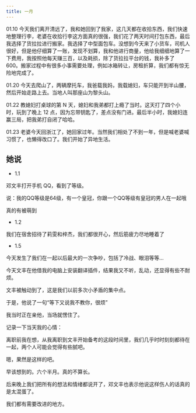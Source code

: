 ```yaml
---
title: 一月
---
```


01.10 今天我们离开清远了，我和她回到了我家，这几天都在收拾东西，我们快速地整理行李，老婆在收拾行李这方面真的很强，我们花了两天时间打包东西，最后我选择了货拉拉进行搬家。我选择了中型面包车。没想到今天来了小货车，司机人很好，但是他仔细算了一账，发现不划算，我和他进行商量，他给我细细地算了一下费用，我按照他每天赚三百，以及耗损，除了货拉拉平台的钱，我补多了 600。搬家过程中有很多小事需要处理，例如冰箱转让，房租折算，我们都有惊无险地完成了。

01.20 今天去爬山了，两辆摩托车，我爸载我妈，我载媳妇，车只能开到半山腰，然后开始走路上去。当地人叫那座山为黎头山。

01.22 教媳妇打桌球的第 N 天，媳妇和我弟都打上瘾了当时。这天打了四个小时，玩到了晚上 12 点，因为忘带钥匙了，差点没有门进。最后半小时，我媳妇连赢三局，把我弟打自闭了哈哈。

01.23 老婆今天回浙江了，她回家过年。当然我们相处了不到一年，但是喊老婆喊习惯了，也懒得改口了。我们开始了异地生活。

## 她说

- 1.1

邓文丰打开手机 QQ，看到了等级。

说：我的QQ等级是64级，有一个皇冠，你跟一个QQ等级有皇冠的男人在一起哦

真的有被萌到


- 1.2

我们在宿舍招待了莉雯和梓杰，我们都很开心，然后筋疲力尽地睡着了

- 1.5

今天发生了我们在一起以后最大的一次争吵，包括了冷战、眼泪等等...

今天文丰在他借我的电脑上安装翻译插件，结果我又不听，乱动，还显得有些不耐烦。

文丰被触动到了，这是我们以前多次小矛盾的集中点。

于是，他说了一句“等下又说我不教你，很烦”

我当时正在亲他，当场就愣住了。


记录一下当天我的心情：

离职前我在想，从我离职到文丰开始备考的这段时间里，我们几乎时时刻刻都待在一起，两个人可能会觉得有些腻吧。

嗯，果然是这样的吧。

早该想到的。六个半月。真的不算长。


后来晚上我们把所有的想法和情绪都说开了，邓文丰也表示他说这样伤人的话真的是太混蛋了。

我们都有需要改进的地方。
